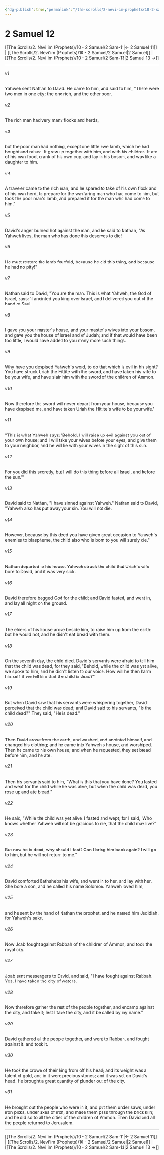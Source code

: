 ```yaml
---
{"dg-publish":true,"permalink":"/the-scrolls/2-nevi-im-prophets/10-2-samuel/2-sam-12/","tags":["TheScrolls","Neviim"]}
---
```



# 2 Samuel 12

[[The Scrolls/2. Nevi'im (Prophets)/10 - 2 Samuel/2 Sam-11\|← 2 Samuel 11]] | [[The Scrolls/2. Nevi'im (Prophets)/10 - 2 Samuel/2 Samuel\|2 Samuel]] | [[The Scrolls/2. Nevi'im (Prophets)/10 - 2 Samuel/2 Sam-13\|2 Samuel 13 →]]
***



###### v1 
Yahweh sent Nathan to David. He came to him, and said to him, "There were two men in one city; the one rich, and the other poor. 

###### v2 
The rich man had very many flocks and herds, 

###### v3 
but the poor man had nothing, except one little ewe lamb, which he had bought and raised. It grew up together with him, and with his children. It ate of his own food, drank of his own cup, and lay in his bosom, and was like a daughter to him. 

###### v4 
A traveler came to the rich man, and he spared to take of his own flock and of his own herd, to prepare for the wayfaring man who had come to him, but took the poor man's lamb, and prepared it for the man who had come to him." 

###### v5 
David's anger burned hot against the man, and he said to Nathan, "As Yahweh lives, the man who has done this deserves to die! 

###### v6 
He must restore the lamb fourfold, because he did this thing, and because he had no pity!" 

###### v7 
Nathan said to David, "You are the man. This is what Yahweh, the God of Israel, says: 'I anointed you king over Israel, and I delivered you out of the hand of Saul. 

###### v8 
I gave you your master's house, and your master's wives into your bosom, and gave you the house of Israel and of Judah; and if that would have been too little, I would have added to you many more such things. 

###### v9 
Why have you despised Yahweh's word, to do that which is evil in his sight? You have struck Uriah the Hittite with the sword, and have taken his wife to be your wife, and have slain him with the sword of the children of Ammon. 

###### v10 
Now therefore the sword will never depart from your house, because you have despised me, and have taken Uriah the Hittite's wife to be your wife.' 

###### v11 
"This is what Yahweh says: 'Behold, I will raise up evil against you out of your own house; and I will take your wives before your eyes, and give them to your neighbor, and he will lie with your wives in the sight of this sun. 

###### v12 
For you did this secretly, but I will do this thing before all Israel, and before the sun.'" 

###### v13 
David said to Nathan, "I have sinned against Yahweh." Nathan said to David, "Yahweh also has put away your sin. You will not die. 

###### v14 
However, because by this deed you have given great occasion to Yahweh's enemies to blaspheme, the child also who is born to you will surely die." 

###### v15 
Nathan departed to his house. Yahweh struck the child that Uriah's wife bore to David, and it was very sick. 

###### v16 
David therefore begged God for the child; and David fasted, and went in, and lay all night on the ground. 

###### v17 
The elders of his house arose beside him, to raise him up from the earth: but he would not, and he didn't eat bread with them. 

###### v18 
On the seventh day, the child died. David's servants were afraid to tell him that the child was dead, for they said, "Behold, while the child was yet alive, we spoke to him, and he didn't listen to our voice. How will he then harm himself, if we tell him that the child is dead?" 

###### v19 
But when David saw that his servants were whispering together, David perceived that the child was dead; and David said to his servants, "Is the child dead?" They said, "He is dead." 

###### v20 
Then David arose from the earth, and washed, and anointed himself, and changed his clothing; and he came into Yahweh's house, and worshiped. Then he came to his own house; and when he requested, they set bread before him, and he ate. 

###### v21 
Then his servants said to him, "What is this that you have done? You fasted and wept for the child while he was alive, but when the child was dead, you rose up and ate bread." 

###### v22 
He said, "While the child was yet alive, I fasted and wept; for I said, 'Who knows whether Yahweh will not be gracious to me, that the child may live?' 

###### v23 
But now he is dead, why should I fast? Can I bring him back again? I will go to him, but he will not return to me." 

###### v24 
David comforted Bathsheba his wife, and went in to her, and lay with her. She bore a son, and he called his name Solomon. Yahweh loved him; 

###### v25 
and he sent by the hand of Nathan the prophet, and he named him Jedidiah, for Yahweh's sake. 

###### v26 
Now Joab fought against Rabbah of the children of Ammon, and took the royal city. 

###### v27 
Joab sent messengers to David, and said, "I have fought against Rabbah. Yes, I have taken the city of waters. 

###### v28 
Now therefore gather the rest of the people together, and encamp against the city, and take it; lest I take the city, and it be called by my name." 

###### v29 
David gathered all the people together, and went to Rabbah, and fought against it, and took it. 

###### v30 
He took the crown of their king from off his head; and its weight was a talent of gold, and in it were precious stones; and it was set on David's head. He brought a great quantity of plunder out of the city. 

###### v31 
He brought out the people who were in it, and put them under saws, under iron picks, under axes of iron, and made them pass through the brick kiln; and he did so to all the cities of the children of Ammon. Then David and all the people returned to Jerusalem.

***
[[The Scrolls/2. Nevi'im (Prophets)/10 - 2 Samuel/2 Sam-11\|← 2 Samuel 11]] | [[The Scrolls/2. Nevi'im (Prophets)/10 - 2 Samuel/2 Samuel\|2 Samuel]] | [[The Scrolls/2. Nevi'im (Prophets)/10 - 2 Samuel/2 Sam-13\|2 Samuel 13 →]]
